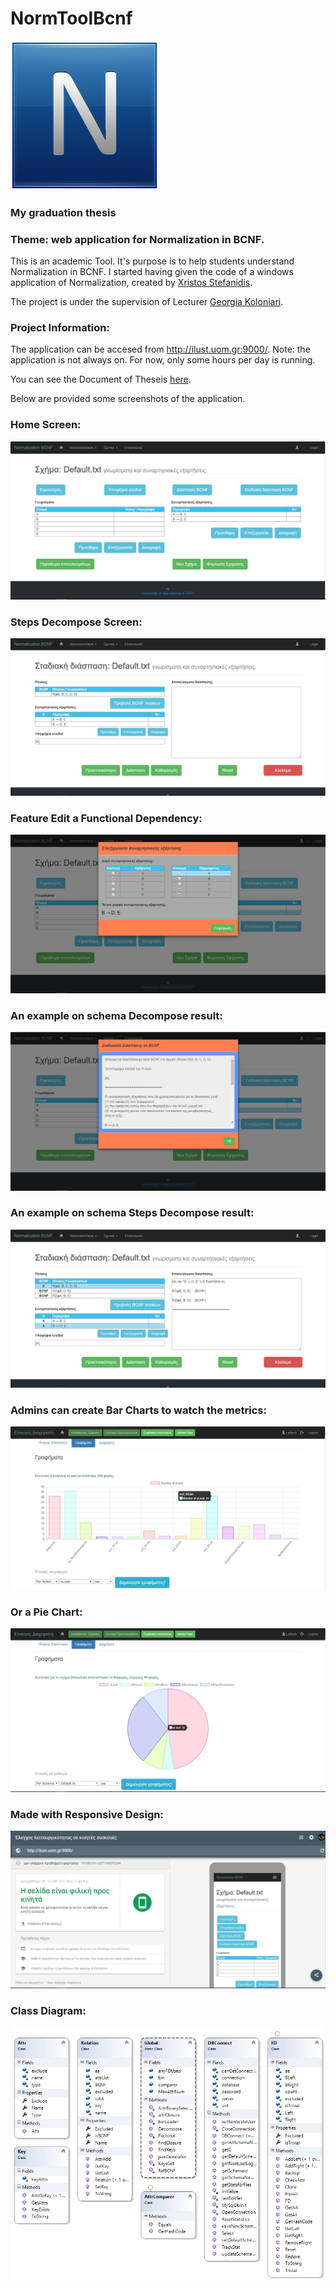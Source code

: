 # NormToolBcnf
![Web-app Logo](Images/N.jpg)
### My graduation thesis

### Theme: web application for Normalization in BCNF.

This is an academic Tool. It's purpose is to help students understand Normalization in BCNF. I started having given the code of a
windows application of Normalization, created by [Xristos Stefanidis](mailto:chstefanides@yahoo.gr).

The project is under the supervision of Lecturer [Georgia Koloniari](http://users.uom.gr/~gkoloniari/).


### Project Information:
The application can be accesed from http://ilust.uom.gr:9000/. 
Note: the application is not always on. For now, only some hours per day is running.

You can see the Document of Theseis [here](https://drive.google.com/file/d/0B9113-m76t9ZSW5PTy1uNkVvdGc/view).

Below are provided some screenshots of the application.
### Home Screen:
![Home Screen](Images/Screenshots/HOME.JPG)

### Steps Decompose Screen:
![Steps Decompose Screen](Images/Screenshots/StepsDecompose.JPG)

### Feature Edit a Functional Dependency:
![Edit fd Screen](Images/Screenshots/EditFd.JPG)

### An example on schema Decompose result:
![Decompose result Screen](Images/Screenshots/DecomposeResult.JPG)

### An example on schema Steps Decompose result:
![Decompose result Screen](Images/Screenshots/StepsDecomposeResult.JPG)

### Admins can create Bar Charts to watch the metrics:
![Graph Bar Screen](Images/Screenshots/graph.JPG)

### Or a Pie Chart: 
![Graph Pie Screen](Images/Screenshots/graph2.JPG)

### Made with Responsive Design:
![Responsive Design Screen](Images/Screenshots/resp.JPG)

### Class Diagram:
![Class Diagram pic](Images/ClassDiagram.png)
